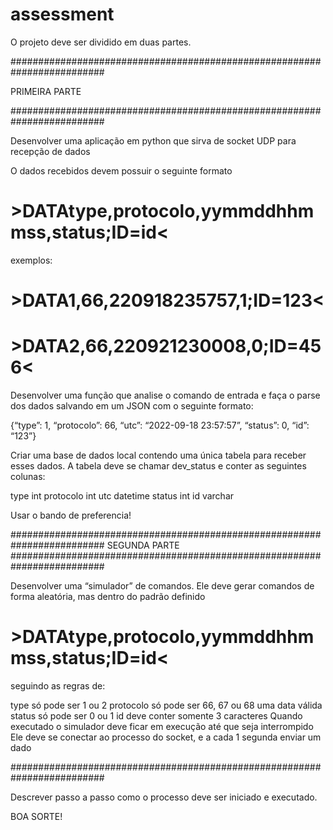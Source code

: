 # assessment
O projeto deve ser dividido em duas partes.

#########################################################################

PRIMEIRA PARTE

#########################################################################

Desenvolver uma aplicação em python que sirva de socket UDP para recepção de dados

O dados recebidos devem possuir o seguinte formato

# >DATAtype,protocolo,yymmddhhmmss,status;ID=id<

exemplos: 
# >DATA1,66,220918235757,1;ID=123<
# >DATA2,66,220921230008,0;ID=456<

Desenvolver uma função que analise o comando de entrada e faça o parse dos dados salvando em um JSON com o seguinte formato:

{“type”: 1, “protocolo”: 66, “utc”: “2022-09-18 23:57:57”, “status”: 0, “id”: “123”}

Criar uma base de dados local contendo uma única tabela para receber esses dados. A tabela deve se chamar dev_status e conter as seguintes colunas:

type int
protocolo int
utc datetime
status int
id varchar

Usar o bando de preferencia!

#########################################################################
SEGUNDA PARTE
#########################################################################

Desenvolver uma “simulador” de comandos. Ele deve gerar comandos de forma aleatória, mas dentro do padrão definido

# >DATAtype,protocolo,yymmddhhmmss,status;ID=id<

seguindo as regras de:

type só pode ser 1 ou 2
protocolo só pode ser 66, 67 ou 68
uma data válida
status só pode ser 0 ou 1
id deve conter somente 3 caracteres
Quando executado o simulador deve ficar em execução até que seja interrompido 
Ele deve se conectar ao processo do socket, e a cada 1 segunda enviar um dado 

#########################################################################

Descrever passo a passo como o processo deve ser iniciado e executado.

BOA SORTE!
